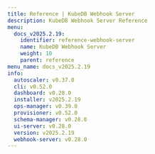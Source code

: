 ```yaml
---
title: Reference | KubeDB Webhook Server
description: KubeDB Webhook Server Reference
menu:
  docs_v2025.2.19:
    identifier: reference-webhook-server
    name: KubeDB Webhook Server
    weight: 10
    parent: reference
menu_name: docs_v2025.2.19
info:
  autoscaler: v0.37.0
  cli: v0.52.0
  dashboard: v0.28.0
  installer: v2025.2.19
  ops-manager: v0.39.0
  provisioner: v0.52.0
  schema-manager: v0.28.0
  ui-server: v0.28.0
  version: v2025.2.19
  webhook-server: v0.28.0
---
```


